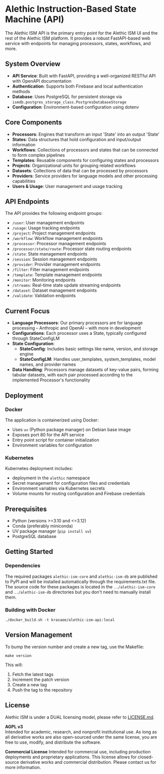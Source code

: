# Alethic Instruction-Based State Machine (API)

The Alethic ISM API is the primary entry point for the Alethic ISM UI and the rest of the Alethic ISM platform. It provides a robust FastAPI-based web service with endpoints for managing processors, states, workflows, and more.

## System Overview

- **API Service**: Built with FastAPI, providing a well-organized RESTful API with OpenAPI documentation
- **Authentication**: Supports both Firebase and local authentication methods
- **Database**: Uses PostgreSQL for persistent storage via `ismdb.postgres_storage_class.PostgresDatabaseStorage`
- **Configuration**: Environment-based configuration using dotenv

## Core Components

- **Processors**: Engines that transform an input 'State' into an output 'State'
- **States**: Data structures that hold configuration and input/output information
- **Workflows**: Collections of processors and states that can be connected to form complex pipelines
- **Templates**: Reusable components for configuring states and processors
- **Projects**: Organizational units for grouping related workflows
- **Datasets**: Collections of data that can be processed by processors
- **Providers**: Service providers for language models and other processing capabilities
- **Users & Usage**: User management and usage tracking

## API Endpoints

The API provides the following endpoint groups:

- `/user`: User management endpoints
- `/usage`: Usage tracking endpoints
- `/project`: Project management endpoints
- `/workflow`: Workflow management endpoints 
- `/processor`: Processor management endpoints
- `/processor/state/route`: Processor state routing endpoints
- `/state`: State management endpoints
- `/session`: Session management endpoints
- `/provider`: Provider management endpoints
- `/filter`: Filter management endpoints
- `/template`: Template management endpoints
- `/monitor`: Monitoring endpoints
- `/streams`: Real-time state update streaming endpoints
- `/dataset`: Dataset management endpoints
- `/validate`: Validation endpoints

## Current Focus

- **Language Processors**: Our primary processors are for language processing – Anthropic and OpenAI – with more in development
- **Configurations**: Each processor uses a State, typically configured through StateConfigLM
- **State Configuration**: 
  - **StateConfig**: Includes basic settings like name, version, and storage engine
  - **StateConfigLM**: Handles user_templates, system_templates, model names, and provider names
- **Data Handling**: Processors manage datasets of key-value pairs, forming tabular datasets, with each pair processed according to the implemented Processor's functionality

## Deployment

### Docker

The application is containerized using Docker:
- Uses `uv` (Python package manager) on Debian base image
- Exposes port 80 for the API service
- Entry point script for container initialization
- Environment variables for configuration

### Kubernetes

Kubernetes deployment includes:
- deployment in the `alethic` namespace
- Secret management for configuration files and credentials
- Environment variables via Kubernetes secrets
- Volume mounts for routing configuration and Firebase credentials

## Prerequisites

- Python (versions >=3.10 and <=3.12)
- Conda (preferably miniconda)
- UV package manager (`pip install uv`)
- PostgreSQL database

## Getting Started

### Dependencies
The required packages `alethic-ism-core` and `alethic-ism-db` are published to PyPI and will be installed automatically through the requirements.txt file. The source code for these packages is located in the `../alethic-ism-core` and `../alethic-ism-db` directories but you don't need to manually install them.

### Building with Docker
```
./docker_build.sh -t krasaee/alethic-ism-api:local
```

## Version Management

To bump the version number and create a new tag, use the Makefile:

```shell
make version
```

This will:
1. Fetch the latest tags
2. Increment the patch version
3. Create a new tag
4. Push the tag to the repository

## License
Alethic ISM is under a DUAL licensing model, please refer to [LICENSE.md](LICENSE.md).

**AGPL v3**  
Intended for academic, research, and nonprofit institutional use. As long as all derivative works are also open-sourced under the same license, you are free to use, modify, and distribute the software.

**Commercial License**
Intended for commercial use, including production deployments and proprietary applications. This license allows for closed-source derivative works and commercial distribution. Please contact us for more information.